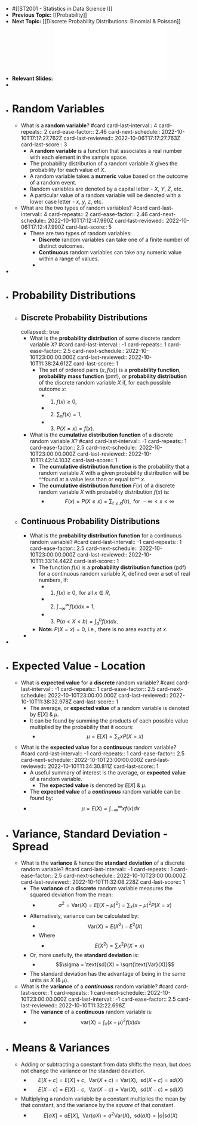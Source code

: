 - #[[ST2001 - Statistics in Data Science I]]
- **Previous Topic:** [[Probability]]
- **Next Topic:** [[Discrete Probability Distributions: Binomial & Poisson]]
- **Relevant Slides:** ![Topic 5 - Random Variables.pdf](../assets/Topic_5_-_Random_Variables_1665050186799_0.pdf)
-
- # Random Variables
	- What is a **random variable**? #card
	  card-last-interval:: 4
	  card-repeats:: 2
	  card-ease-factor:: 2.46
	  card-next-schedule:: 2022-10-10T17:17:27.762Z
	  card-last-reviewed:: 2022-10-06T17:17:27.763Z
	  card-last-score:: 3
		- A **random variable** is a function that associates a real number with each element in the sample space.
		- The probability distribution of a random variable $X$ gives the probability for each value of $X$.
		- A random variable takes a **numeric** value based on the outcome of a random event.
		- Random variables are denoted by a capital letter - $X$, $Y$, $Z$, etc.
		- A particular value of a random variable will be denoted with a lower case letter - $x$, $y$, $z$, etc.
	- What are the two types of random variables? #card
	  card-last-interval:: 4
	  card-repeats:: 2
	  card-ease-factor:: 2.46
	  card-next-schedule:: 2022-10-10T17:12:47.990Z
	  card-last-reviewed:: 2022-10-06T17:12:47.990Z
	  card-last-score:: 5
		- There are two types of random variables:
			- **Discrete** random variables can take one of a finite number of distinct outcomes.
			- **Continuous** random variables can take any numeric value within a range of values.
			-
-
- # Probability Distributions
	- ## Discrete Probability Distributions
	  collapsed:: true
		- What is the **probability distribution** of some discrete random variable $X$? #card
		  card-last-interval:: -1
		  card-repeats:: 1
		  card-ease-factor:: 2.5
		  card-next-schedule:: 2022-10-10T23:00:00.000Z
		  card-last-reviewed:: 2022-10-10T11:38:24.612Z
		  card-last-score:: 1
			- The set of ordered pairs $(x, f(x))$ is a **probability function**, **probability mass function** (pmf), or **probability distribution** of the discrete random variable $X$ if, for each possible outcome $x$:
				- 1. $f(x) \geq 0$,
				- 2. $\displaystyle \sum_n f(x) = 1$,
				- 3. $P(X = x) = f(x)$.
		- What is the **cumulative distribution function** of a discrete random variable $X$? #card
		  card-last-interval:: -1
		  card-repeats:: 1
		  card-ease-factor:: 2.5
		  card-next-schedule:: 2022-10-10T23:00:00.000Z
		  card-last-reviewed:: 2022-10-10T11:42:14.103Z
		  card-last-score:: 1
			- The **cumulative distribution function** is the probability that a random variable $X$ with a given probability distribution will be ^^found at a value less than or equal to^^ $x$.
			- The **cumulative distribution function** $F(x)$ of a discrete random variable $X$ with probability distribution $f(x)$ is:
				- $$F(x) = P(X \leq x) = \sum_{t \leq x} f(t), \text{ for } - \infty < x < \infty$$
	- ## Continuous Probability Distributions
		- What is the **probability distribution function** for a continuous random variable? #card
		  card-last-interval:: -1
		  card-repeats:: 1
		  card-ease-factor:: 2.5
		  card-next-schedule:: 2022-10-10T23:00:00.000Z
		  card-last-reviewed:: 2022-10-10T11:33:14.442Z
		  card-last-score:: 1
			- The function $f(x)$ is a **probability distribution function** (pdf) for a continuous random variable $X$, defined over a set of real numbers, if:
				- 1. $f(x) \geq 0, \text{ for all } x \in R$,
				- 2. $\int^{\infty}_{- \infty} f(x) dx = 1$,
				- 3. $P(a < X < b) = \int^{b}_{a} f(x)dx$.
			- **Note:** $P(X = x) = 0$, i.e., there is no area exactly at $x$.
		-
-
- # Expected Value - Location
	- What is **expected value** for a **discrete** random variable? #card
	  card-last-interval:: -1
	  card-repeats:: 1
	  card-ease-factor:: 2.5
	  card-next-schedule:: 2022-10-10T23:00:00.000Z
	  card-last-reviewed:: 2022-10-10T11:38:32.978Z
	  card-last-score:: 1
		- The average, or **expected value** of a random variable is denoted by $E[X]$ & $\mu$.
		- It can be found by summing the products of each possible value multiplied by the probability that it occurs:
			- $$\mu = E[X] = \sum_x xP(X = x)$$
	- What is the **expected value** for a **continuous** random variable? #card
	  card-last-interval:: -1
	  card-repeats:: 1
	  card-ease-factor:: 2.5
	  card-next-schedule:: 2022-10-10T23:00:00.000Z
	  card-last-reviewed:: 2022-10-10T11:34:30.811Z
	  card-last-score:: 1
		- A useful summary of interest is the average, or **expected value** of a random variable.
			- The **expected value** is denoted by $E[X]$ & $\mu$.
		- The **expected value** of a ***continuous*** random variable can be found by:
		- $$\mu = E(X) = \int_{-\infty}^{\infty} xf(x)dx$$
- # Variance, Standard Deviation - Spread
	- What is the **variance** & hence the **standard deviation** of a discrete random variable? #card
	  card-last-interval:: -1
	  card-repeats:: 1
	  card-ease-factor:: 2.5
	  card-next-schedule:: 2022-10-10T23:00:00.000Z
	  card-last-reviewed:: 2022-10-10T11:32:08.228Z
	  card-last-score:: 1
		- The **variance** of a **discrete** random variable measures the squared deviation from the mean:
			- $$\sigma^2 = \text{Var}(X) = E[(X - \mu)^2] = \sum_x (x - \mu)^2 P(X =x)$$
		- Alternatively, variance can be calculated by:
			- $$\text{Var}(X) = E(X^2) - E^2(X)$$
			- Where
				- $$E(X^2) = \sum x^2P(X = x)$$
		- Or, more usefully, the **standard deviation** is:
			- $$\sigma = \text{sd}(X) = \sqrt{\text{Var}(X)}$$
		- The standard deviation has the advantage of being in the same units as $X$ (& $\mu$).
	- What is the **variance** of a ***continuous*** random variable? #card
	  card-last-score:: 1
	  card-repeats:: 1
	  card-next-schedule:: 2022-10-10T23:00:00.000Z
	  card-last-interval:: -1
	  card-ease-factor:: 2.5
	  card-last-reviewed:: 2022-10-10T11:32:22.698Z
		- The **variance** of a **continuous** random variable is:
		- $$\text{var}(X) = \int_x (x - \mu)^2 f(x)dx$$
- # Means & Variances
	- Adding or subtracting a constant from data shifts the mean, but does not change the variance or the standard deviation.
		- $$E[X +c] = E[X] +c, \ \  \text{Var}(X+c) = \text{Var}(X), \ \ \text{sd}(X + c) = sd(X)$$
		- $$E[X -c] = E[X] -c,\ \ \text{Var}(X -c) = \text{Var}(X), \ \ \text{sd}(X - c) = \text{sd}(X)$$
	- Multiplying a random variable by a constant multiplies the mean by that constant, and the variance by the *square* of that constant.
		- $$E[aX] = aE[X], \ \ \text{Var}(aX) = a^2 \text{Var}(X), \ \ \text{sd}(aX) = |a|\text{sd}(X)$$